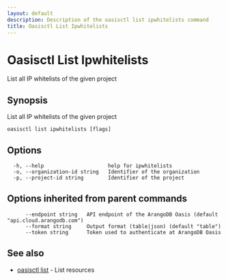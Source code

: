 ```yaml
---
layout: default
description: Description of the oasisctl list ipwhitelists command
title: Oasisctl List Ipwhitelists
---
```

# Oasisctl List Ipwhitelists

List all IP whitelists of the given project

## Synopsis

List all IP whitelists of the given project

```
oasisctl list ipwhitelists [flags]
```

## Options

```
  -h, --help                     help for ipwhitelists
  -o, --organization-id string   Identifier of the organization
  -p, --project-id string        Identifier of the project
```

## Options inherited from parent commands

```
      --endpoint string   API endpoint of the ArangoDB Oasis (default "api.cloud.arangodb.com")
      --format string     Output format (table|json) (default "table")
      --token string      Token used to authenticate at ArangoDB Oasis
```

## See also

* [oasisctl list](oasisctl-list.html)	 - List resources

